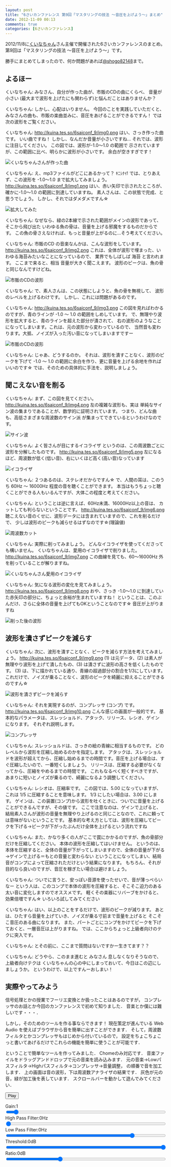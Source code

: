 ```yaml
---
layout: post
title: "6さいカンファレンス 第9回「マスタリングの技法 ～音圧を上げよう～」まとめ"
date: 2012-11-09 00:13
comments: true
categories: [6さいカンファレンス]
---
```


2012/11/8に[くいなちゃん](https://twitter.com/kuina_tesso)さん主催で開催された6さいカンファレンスのまとめ。
第9回は「マスタリングの技法 ～音圧を上げよう～」です。

勝手にまとめてしまったので、何か問題があれば[@shogo82148](https://twitter.com/shogo82148)まで。

<!-- More -->


## よるほー

くいなちゃん: みなさん、自分が作った曲が、市販のCDの曲にくらべ、
音量が小さい (最大まで波形を上げたにも関わらず)と悩んだことはありませんか？

くいなちゃん: しかし、心配はいりません。
今回のことを実践していただくと、
みなさんの曲も、市販の楽曲並みに、音圧をあげることができるですん！
では次の波形をご覧ください。

くいなちゃん: <http://kuina.tes.so/6saiconf_9/img0.png>
はい、さっき作った曲です。
いい曲ですね！
しかし、なんだか音量が小さいですね…
それでは、波形に注目してください。
この図では、波形が-1.0～1.0 の範囲で
示されていますが、この範囲に比べ、明らかに波形が小さいです。
余白が空きすぎです！

![くいなちゃんさんが作った曲](/files/6saiconf/9/img0.png)

くいなちゃん: え、mp3ファイルがどこにあるかって？
ｷﾆｼﾅｲ!
では、とりあえず、この波形を -1.0～1.0 まで拡大してみましょう。
<http://kuina.tes.so/6saiconf_9/img1.png>
はい、赤い矢印で示されたところが、確かに-1.0～1.0 の範囲に到達していますね。
素人さんは、この状態で完成、と思うでしょう。
しかし、それではダメダメですん☆

![拡大してみた](/files/6saiconf/9/img1.png)

くいなちゃん: なぜなら、緑の2本線で示された範囲がメインの波形であって、
そこから飛び出た いわゆる魚の骨は、音量を上げる邪魔をするものだからです。
この魚の骨さえなければ、もっと音量が上がるのに…そう考えてください。

くいなちゃん: 市販のCD の音楽なんかは、こんな波形をしています。
<http://kuina.tes.so/6saiconf_9/img2.png>
これは、全体が波形で埋まった、いわゆる海苔みたいなことになっているので、
業界でもしばしば 海苔 と言われます。
ここまで来ると、相当 音量が大きく聞こえます。
波形のピークは、魚の骨と同じなんですけどね。

![市販のCDの波形](/files/6saiconf/9/img2.png)

くいなちゃん: で、素人さんは、この状態にしようと、魚の骨を無視して、
波形のレベルを上げるわけです。
しかし、これには問題があるのです。

くいなちゃん: <http://kuina.tes.so/6saiconf_9/img3.png>
この図を見ればわかるのですが、青のラインが -1.0 ～ 1.0 の範囲をしめしています。
で、無理やり波形を拡大すると、青のラインを超えた部分が潰されて、
右の波形のようなことになってしまいます。これは、元の波形から変わっているので、
当然音も変わります。大抵、ノイズが入った汚い音になってしまいますですー

![市販のCDの波形](/files/6saiconf/9/img3.png)

くいなちゃん: じゃあ、どうするのか。
それは、波形を潰すことなく、波形のピークを下げて
-1.0 ～ 1.0 の範囲に余白を作り、更に音量を上げる余地を作ればいいのです☆
では、そのための具体的に手法を、説明しましょう。


## 聞こえない音を削る

くいなちゃん: まず、この図を見てください。
<http://kuina.tes.so/6saiconf_9/img4.png>
左の複雑な波形も、実は 単純なサイン波の集まりであることが、数学的に証明されています。
つまり、どんな曲も、高低さまざまな周波数のサイン派 が集まってできているというわけなのです。

![サイン波](/files/6saiconf/9/img4.png)

くいなちゃん: よく皆さんが目にするイコライザ というのは、この周波数ごとに波形を分解したものです。
<http://kuina.tes.so/6saiconf_9/img5.png>
左になるほど、周波数が低く(低い音)、右にいくほど高く(高い音)なっています

![イコライザ](/files/6saiconf/9/img5.png)

くいなちゃん: ２つあるのは、ステレオだからですん☆
で、人間の耳は、このうち 60Hz ～ 16000Hz 程度の音を聴くことができます。
本当はもうちょっと聴くことができる人もいるんですが、大体この程度と考えてください。

くいなちゃん: ということは逆に言えば、60Hz未満、16000Hz以上の音は、
カットしても判らないということです。
<http://kuina.tes.so/6saiconf_9/img6.png>
聴こえない音のくせに、波形データには含まれていますので、これを削るだけで、
少しは波形のピークも減らせるはずなのです☆(理論値)

![周波数カット](/files/6saiconf/9/img6.png)

くいなちゃん: 実際に削ってみましょう。
どんなイコライザを使ってくださっても構いません。
くいなちゃんは、愛用のイコライザで削りました。
http://kuina.tes.so/6saiconf_9/img7.png
この曲線を見ても、60～16000Hz 外を削っていることが解りますね。

![くいなちゃんさん愛用のイコライザ](/files/6saiconf/9/img7.png)

くいなちゃん: 気になる波形の変化を見てみましょう。
<http://kuina.tes.so/6saiconf_9/img8.png>
おや、さっき -1.0～1.0 に到達していた赤矢印の部分に、ちょっと余裕が生まれていますね！
ということは、このぶんだけ、さらに全体の音量を上げてもOKということなのです☆
音圧が上がりますね

![削った後の波形](/files/6saiconf/9/img8.png)


## 波形を潰さずピークを減らす

くいなちゃん: 次に、波形を潰すことなく、ピークを減らす方法を考えてみましょう。
<http://kuina.tes.so/6saiconf_9/img9.png>
(1) は元データ、(2) は素人が無理やり波形を上げて潰したもの、(3) は潰さずに波形の高さを低くしたものです。
(3) は、下に描かれている通り、青線の超過部分の割合を1/3にしています。
これだけで、ノイズが乗ることなく、波形のピークを綺麗に抑えることができるのですん☆

![波形を潰さずピークを減らす](/files/6saiconf/9/img9.png)

くいなちゃん: それを実現するのが、コンプレッサ (コンプ) です。
<http://kuina.tes.so/6saiconf_9/img10.png>
こんな感じの画面が一般的です。
基本的なパラメータは、スレッショルド、アタック、リリース、レシオ、ゲイン　になります。
それぞれ説明します。

![コンプレッサ](/files/6saiconf/9/img10.png)

くいなちゃん: スレッショルドは、さっきの絵の青線に相当するものです。
どのレベルから波形を圧縮し始めるのかを指定します。
アタックは、スレッショルドを波形が超えてから、圧縮し始めるまでの時間です。音圧を上げる場合は、すぐ圧縮したいので、一番短くしましょう。
リリースは、圧縮する必要がなくなってから、圧縮をやめるまでの時間です。
これもなるべく短くすべきですが、あまりに短いとノイズが乗るので、綺麗になるよう調整してください。

くいなちゃん: レシオは、圧縮率です。
この図では、5.00 になっていますが、これは 1/5 に圧縮することを意味します。
1/3 にしたい場合は、3.00 にします。
ゲインは、この装置(コンプ)から波形を吐くときに、ついでに音量を上げることができるんですが、その値です。
ここで注意なのは、ゲインで上げると、結局素人さんが波形の音量を無理やり上げるのと同じことなので、これに頼っては意味がないということです。
基本的な考え方としては、波形を圧縮してピークを下げる→ピークが下がったぶんだけ全体を上げるという流れですね

くいなちゃん: また、かなり多くの人がここで罠にかかるのですが、魚の骨部分だけを圧縮してください。
本体の波形を圧縮してはいけません。
というのは、本体を圧縮すると、全体の音量が下がってしまいますので、全体の音量が下がる→ゲインで上げる＝もとの音量と変わらない
ということになってしまい、結局音がコンプによって圧縮されただけという結果になります。
もちろん、それが目的なら良いのですが、音圧を稼ぎたい場合は避けましょう。

くいなちゃん: ついでに言うと、安っぽい音源を使ったせいで、音が薄っぺらいなー
という人は、このコンプで本体の波形を圧縮すると、そこそこ迫力のある太い音に変化しますのでオススメです。
軽くその楽器にリバーブをかけると、効果倍増ですん☆
いろいろ試してみてください

くいなちゃん: はい、以上のことをするだけで、波形のピークが減ります。
あとは、ひたすら音量を上げていき、ノイズが乗る寸前まで音量を上げると そこそこ音圧のある曲になります。
また、パートごとにコンプをかけてピークを下げておくと、一層音圧は上がりますね。
では、ここからちょっと上級者向けのテクに突入です。

くいなちゃん: とその前に、ここまで質問はないですかー生きてます？？

くいなちゃん: どうやら、このまま進むと
みなさん 息しなくなりそうなので、上級者向けテクは
くいなちゃんの心の中にしまっておいて、今日はこの辺にしましょうか。
というわけで、以上ですんーおしまい！


## 実際やってみよう

信号処理とかの授業でフーリエ変換とか扱ったことはあるのですが，
コンプレッサのお話とか今回のカンファレンスで初めて知りました．
音楽とか僕には難しいです・・・．

しかし，そのためのツールを作る事ならできます！
現在策定が進んでいる Web Audio を使えばブラウザから音を簡単に出すことができます．
そして，周波数フィルタとかコンプレッサもはじめから付いているので，
設定をちょこちょこっと書いてあげるだけでこれらの機能を簡単に使うことが可能です．

ということで簡単なツールを作ってみました．
Chomeのみ対応です．
音楽ファイルをドラッグアンドドロップで元の音楽を読み込みます．
元の音楽→Lowパスフィルタ→Highパスフィルタ→コンプレッサ→音量調整，
の順番で音を加工します．
上の画面は音の波形，下は周波数アナライザの結果です．
灰色が元の音，緑が加工後を表しています．
スクロールバーを動かして遊んでみてください．

<canvas id="timeDomain" width="800" height="300" style="max-width:100%"></canvas>
<canvas id="frequency" width="800" height="300" style="max-width:100%"></canvas>
<input id="play" type="button" value="Play">
<div>Gain:<span id="gainValue">1</span></div>
<input id="gain" type="range" min="0" max="200" value="10" style="width:100%">
<div>High Pass Filter:<span id="lowValue">0</span>Hz</div>
<input id="lowFreq" type="range" min="1" max="2000" value="2" style="width:100%">
<div>Low Pass Filter:<span id="highValue">0</span>Hz</div>
<input id="highFreq" type="range" min="1" max="2000" value="1600" style="width:100%">
<div>Threshold:<span id="thresholdValue">0</span>dB</div>
<input id="threshold" type="range" min="-600" max="0" value="0" style="width:100%">
<div>Ratio:<span id="ratioValue">0</span>dB</div>
<input id="ratio" type="range" min="0" max="30" value="10" style="width:100%">
<div id="reduction"></div>
<script src="/files/6saiconf/2012-11-09-6saiconf-9.js"></script>
